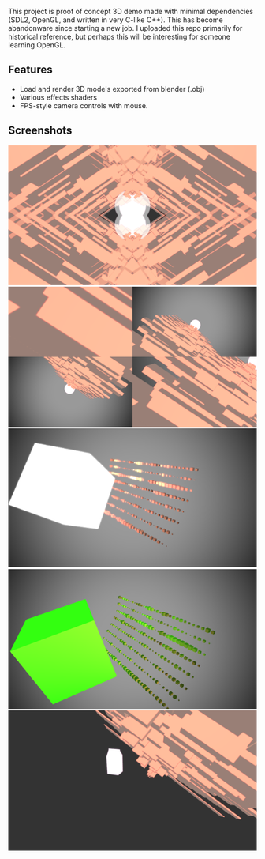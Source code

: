 This project is proof of concept 3D demo made with minimal dependencies (SDL2, OpenGL, and written in very C-like C++).
This has become abandonware since starting a new job. I uploaded this repo primarily for historical reference, but perhaps this will be interesting for someone learning OpenGL.

Features
--------
- Load and render 3D models exported from blender (.obj)
- Various effects shaders
- FPS-style camera controls with mouse.

Screenshots
-----------
![mirrored](screenshots/improved_mirroring.png)
![4x](screenshots/quadtest.png)
![bloom](screenshots/bloomtest.png)
![green](screenshots/cubestest.png)
![milk](screenshots/oj.png)


